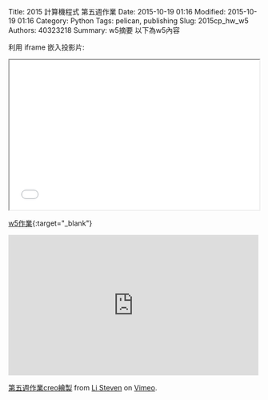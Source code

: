 Title: 2015 計算機程式 第五週作業
Date: 2015-10-19 01:16
Modified: 2015-10-19 01:16
Category: Python
Tags: pelican, publishing
Slug: 2015cp_hw_w5
Authors: 40323218
Summary: w5摘要
以下為w5內容

利用 iframe 嵌入投影片:

<iframe src="40323218_cp_w5.html" width="500" height="300"></iframe>

[w5作業](40323218_cp_w5.html){:target="_blank"}

<iframe src="https://player.vimeo.com/video/144969507" width="500" height="281" frameborder="0" webkitallowfullscreen mozallowfullscreen allowfullscreen></iframe> <p><a href="https://vimeo.com/144969507">第五週作業creo繪製</a> from <a href="https://vimeo.com/user44943624">Li Steven</a> on <a href="https://vimeo.com">Vimeo</a>.</p>
